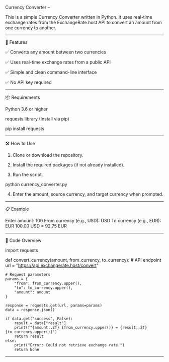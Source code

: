 Currency Converter – 

This is a simple Currency Converter written in Python. It uses real-time exchange rates from the ExchangeRate.host API to convert an amount from one currency to another.


---

🚀 Features

✅ Converts any amount between two currencies

✅ Uses real-time exchange rates from a public API

✅ Simple and clean command-line interface

✅ No API key required



---

📦 Requirements

Python 3.6 or higher

requests library (Install via pip)


pip install requests


---

🛠️ How to Use

1. Clone or download the repository.


2. Install the required packages (if not already installed).


3. Run the script.



python currency_converter.py

4. Enter the amount, source currency, and target currency when prompted.




---

📋 Example

Enter amount: 100
From currency (e.g., USD): USD
To currency (e.g., EUR): EUR
100.00 USD = 92.75 EUR


---

🔧 Code Overview

import requests

def convert_currency(amount, from_currency, to_currency):
    # API endpoint
    url = "https://api.exchangerate.host/convert"
    
    # Request parameters
    params = {
        "from": from_currency.upper(),
        "to": to_currency.upper(),
        "amount": amount
    }

    response = requests.get(url, params=params)
    data = response.json()

    if data.get("success", False):
        result = data["result"]
        print(f"{amount:.2f} {from_currency.upper()} = {result:.2f} {to_currency.upper()}")
        return result
    else:
        print("Error: Could not retrieve exchange rate.")
        return None


---
